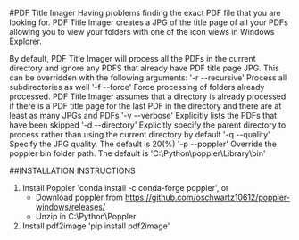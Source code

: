 #PDF Title Imager
Having problems finding the exact PDF file that you are looking for. PDF Title Imager creates a JPG of the title page of all your PDFs allowing you to view your folders with one of the icon views in Windows Explorer.     

By default, PDF Title Imager will process all the PDFs in the current directory and ignore any PDFS that already have PDF title page JPG. This can be overridden with the following arguments:
'-r --recursive'  Process all subdirectories as well
'-f --force'      Force processing of folders already processed. PDF Title Imager assumes that a directory is already processed if there is a PDF title page for the last PDF in the directory and there are at least as many JPGs and PDFs
'-v --verbose'    Explicitly lists the PDFs that have been skipped
'-d --directory'  Explicitly specify the parent directory to process rather than using the current directory by default
'-q --quality'    Specify the JPG quality. The default is 20(%)
'-p --poppler'    Override the poppler bin folder path. The default is 'C:\\Python\\poppler\\Library\\bin'
  

##INSTALLATION INSTRUCTIONS
 1. Install Poppler 'conda install -c conda-forge poppler', or
    - Download poppler from https://github.com/oschwartz10612/poppler-windows/releases/
    - Unzip in C:\Python\Poppler
 2. Install pdf2image 'pip install pdf2image'
